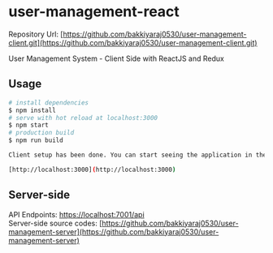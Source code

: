 # user-management-react


Repository Url: [https://github.com/bakkiyaraj0530/user-management-client.git](https://github.com/bakkiyaraj0530/user-management-client.git)
  

 User Management System - Client Side with ReactJS and Redux

## Usage  

``` bash
# install dependencies
$ npm install
# serve with hot reload at localhost:3000
$ npm start
# production build
$ npm run build

Client setup has been done. You can start seeing the application in the following URL:

[http://localhost:3000](http://localhost:3000)


```
## Server-side
API Endpoints: [https://localhost:7001/api](https://localhost:7001/api)
<br />
Server-side source codes: [https://github.com/bakkiyaraj0530/user-management-server](https://github.com/bakkiyaraj0530/user-management-server)
<br />

